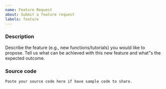 ```yaml
---
name: Feature Request
about: Submit a feature request
labels: feature
---
```


<!-- Please search existing issues to avoid creating duplicates. -->

### Description

Describe the feature (e.g., new functions/tutorials) you would like to propose.
Tell us what can be achieved with this new feature and what"s the expected outcome.

### Source code

```
Paste your source code here if have sample code to share.
```
